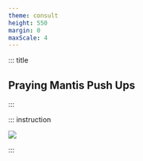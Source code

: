 ```yaml
---
theme: consult
height: 550
margin: 0
maxScale: 4
---
```

<!-- slide template="[[gym-ex]]" -->

::: title
## Praying Mantis Push Ups
:::

::: instruction

![](https://thumbs.gfycat.com/JollySpicyLeafcutterant-size_restricted.gif)

:::